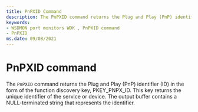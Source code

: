 ```yaml
---
title: PnPXID Command
description: The PnPXID command returns the Plug and Play (PnP) identifier in the form of the function discovery key.
keywords:
- WSDMON port monitors WDK , PnPXID command
- PnPXID
ms.date: 09/08/2021
---
```


# PnPXID command

The `PnPXID` command returns the Plug and Play (PnP) identifier (ID) in the form of the function discovery key, PKEY\_PNPX\_ID. This key returns the unique identifier of the service or device. The output buffer contains a NULL-terminated string that represents the identifier.
